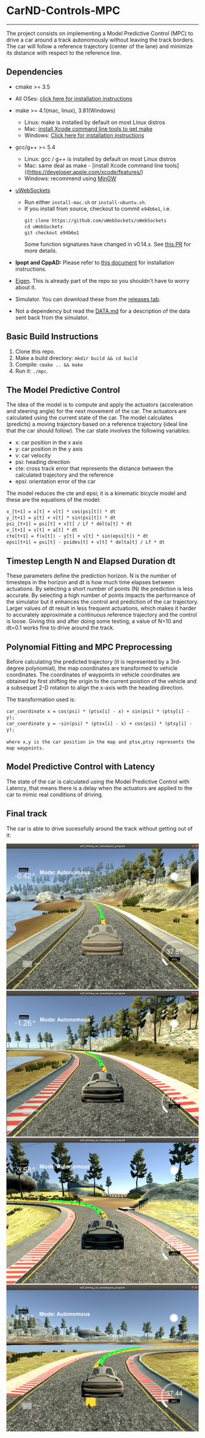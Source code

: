 # CarND-Controls-MPC
---

The project consists on implementing a Model Predictive Control (MPC) to drive a car around a track autonomously without leaving the track borders. The car will follow a reference trajectory (center of the lane) and minimize its distance with respect to the reference line.

## Dependencies

* cmake >= 3.5
 * All OSes: [click here for installation instructions](https://cmake.org/install/)
* make >= 4.1(mac, linux), 3.81(Windows)
  * Linux: make is installed by default on most Linux distros
  * Mac: [install Xcode command line tools to get make](https://developer.apple.com/xcode/features/)
  * Windows: [Click here for installation instructions](http://gnuwin32.sourceforge.net/packages/make.htm)
* gcc/g++ >= 5.4
  * Linux: gcc / g++ is installed by default on most Linux distros
  * Mac: same deal as make - [install Xcode command line tools]((https://developer.apple.com/xcode/features/)
  * Windows: recommend using [MinGW](http://www.mingw.org/)
* [uWebSockets](https://github.com/uWebSockets/uWebSockets)
  * Run either `install-mac.sh` or `install-ubuntu.sh`.
  * If you install from source, checkout to commit `e94b6e1`, i.e.
    ```
    git clone https://github.com/uWebSockets/uWebSockets
    cd uWebSockets
    git checkout e94b6e1
    ```
    Some function signatures have changed in v0.14.x. See [this PR](https://github.com/udacity/CarND-MPC-Project/pull/3) for more details.

* **Ipopt and CppAD:** Please refer to [this document](https://github.com/udacity/CarND-MPC-Project/blob/master/install_Ipopt_CppAD.md) for installation instructions.
* [Eigen](http://eigen.tuxfamily.org/index.php?title=Main_Page). This is already part of the repo so you shouldn't have to worry about it.
* Simulator. You can download these from the [releases tab](https://github.com/udacity/self-driving-car-sim/releases).
* Not a dependency but read the [DATA.md](./DATA.md) for a description of the data sent back from the simulator.


## Basic Build Instructions

1. Clone this repo.
2. Make a build directory: `mkdir build && cd build`
3. Compile: `cmake .. && make`
4. Run it: `./mpc`.

## The Model Predictive Control

The idea of the model is to compute and apply the actuators (acceleration and steering angle) for the next movement of the car. The actuators are calculated using the current state of the car. The model calculates (predicts) a moving trajectory based on a reference trajectory (ideal line that the car should follow). The car state involves the following variables:

* x: car position in the x axis
* y: car position in the y axis
* v: car velocity
* psi: heading direction
* cte: cross track error that represents the distance between the calculated trajectory and the reference
* epsi: orientation error of the car

The model reduces the cte and epsi; it is a kinematic bicycle model and these are the equations of the model:
```
x_[t+1] = x[t] + v[t] * cos(psi[t]) * dt
y_[t+1] = y[t] + v[t] * sin(psi[t]) * dt
psi_[t+1] = psi[t] + v[t] / Lf * delta[t] * dt
v_[t+1] = v[t] + a[t] * dt
cte[t+1] = f(x[t]) - y[t] + v[t] * sin(epsi[t]) * dt
epsi[t+1] = psi[t] - psides[t] + v[t] * delta[t] / Lf * dt
```

## Timestep Length N and Elapsed Duration dt

These parameters define the prediction horizon. N is the number of timesteps in the horizon and dt is how much time elapses between actuations. By selecting a short number of points (N) the prediction is less accurate. By selecting a high number of points impacts the performance of the simulator but it enhances the control and prediction of the car trajectory. Larger values of dt result in less frequent actuations, which makes it harder to accurately approximate a continuous reference trajectory and the control is loose. Giving this and after doing some testing, a value of N=10 and dt=0.1 works fine to drive around the track.

## Polynomial Fitting and MPC Preprocessing

Before calculating the predicted trajectory (it is represented by a 3rd-degree polynomial), the map coordinates are transformed to vehicle coordinates. The coordinates of waypoints in vehicle coordinates are obtained by first shifting the origin to the current poistion of the vehicle and a subsequet 2-D rotation to align the x-axis with the heading direction.

The transformation used is:
```
car_coordinate x = cos(psi) * (ptsx[i] - x) + sin(psi) * (ptsy[i] - y);
car_coordinate y = -sin(psi) * (ptsx[i] - x) + cos(psi) * (ptsy[i] - y);

where x,y is the car position in the map and ptsx,ptsy represents the map waypoints.
```

## Model Predictive Control with Latency

The state of the car is calculated using the Model Predictive Control with Latency, that means there is a delay when the actuators are applied to the car to mimic real conditions of driving.

## Final track

The car is able to drive sucessfully around the track without getting out of it:

![image 1](images/image_1.png) ![image 2](images/image_2.png)
![image 3](images/image_3.png) ![image 4](images/image_4.png)
